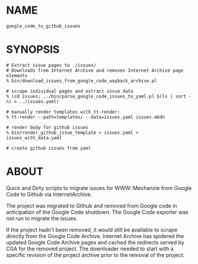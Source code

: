 # NAME

`google_code_to_github_issues`

# SYNOPSIS

    # Extract issue pages to ./issues/
    # Downloads from Internet Archive and removes Internet Archive page elements
    % bin/download_issues_from_google_code_wayback_archive.pl 

    # scrape individual pages and extract issue data
    % (cd issues; ../bin/parse_google_code_issues_to_yaml.pl $(ls | sort -n) > ../issues.yaml)

    # manually render templates with tt-render:
    % tt-render --path=templates/ --data=issues.yaml issues.mkdn

    # render body for github issues
    % bin/render_github_issue_template < issues.yaml > issues_with_data.yaml

    # create github issues from yaml

# ABOUT

Quick and Dirty scripts to migrate issues for WWW::Mechanzie from Google Code to Github via InternetArchive.

The project was migrated to Github and removed from Google code in anticipation of the Google Code shutdown.  The Google Code exporter was not run to migrate the issues.

If the project hadn't been removed, it would still be available to scrape directly from the Google Code Archive.  Internet Archive has spidered the updated Google Code Archive pages and cached the redirects served by CGA for the removed project.  The downloader needed to start with a specific revision of the project archive prior to the removal of the project.

